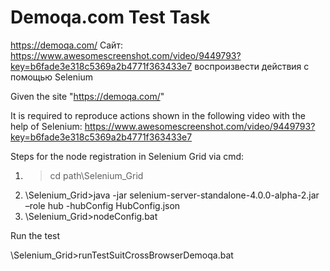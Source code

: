 # Demoqa.com Test Task

https://demoqa.com/
   Сайт: https://www.awesomescreenshot.com/video/9449793?key=b6fade3e318c5369a2b4771f363433e7 
   воспроизвести действия с помощью Selenium

Given the site "https://demoqa.com/"

It is required to reproduce actions shown in the following video with the help of Selenium:
https://www.awesomescreenshot.com/video/9449793?key=b6fade3e318c5369a2b4771f363433e7
  
Steps for the node registration in Selenium Grid via cmd:
1) >cd path\Selenium_Grid
2) \Selenium_Grid>java -jar selenium-server-standalone-4.0.0-alpha-2.jar –role hub -hubConfig HubConfig.json
3) \Selenium_Grid>nodeConfig.bat

Run the test

\Selenium_Grid>runTestSuitCrossBrowserDemoqa.bat
